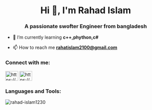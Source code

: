 <h1 align="center">Hi 👋, I'm Rahad Islam</h1>
<h3 align="center">A passionate swofter Engineer from bangladesh</h3>



- 🌱 I’m currently learning **c++,phython,c#**

- 📫 How to reach me **rahatislam2100@gmail.com**

<h3 align="left">Connect with me:</h3>
<p align="left">
<a href="https://fb.com/https://www.facebook.com/profile.php?id=61551737402637" target="blank"><img align="center" src="https://raw.githubusercontent.com/rahuldkjain/github-profile-readme-generator/master/src/images/icons/Social/facebook.svg" alt="https://www.facebook.com/profile.php?id=61551737402637" height="30" width="40" /></a>
<a href="https://instagram.com/https://www.instagram.com/_rahat_islamm/" target="blank"><img align="center" src="https://raw.githubusercontent.com/rahuldkjain/github-profile-readme-generator/master/src/images/icons/Social/instagram.svg" alt="https://www.instagram.com/_rahat_islamm/" height="30" width="40" /></a>
</p>

<h3 align="left">Languages and Tools:</h3>


<p><img align="left" src="https://github-readme-stats.vercel.app/api/top-langs?username=rahad-islam1230&show_icons=true&locale=en&layout=compact" alt="rahad-islam1230" /></p>


